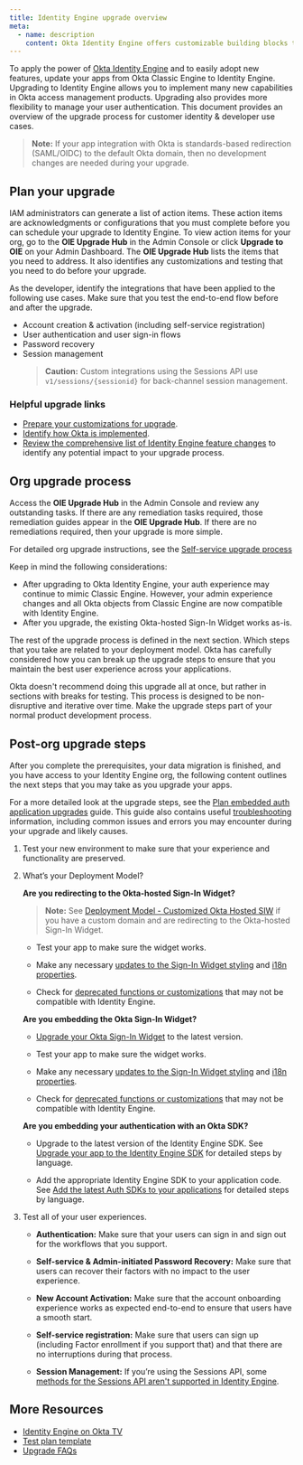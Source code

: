 ```yaml
---
title: Identity Engine upgrade overview
meta:
  - name: description
    content: Okta Identity Engine offers customizable building blocks that can support dynamic, app-based user journeys. Learn about the Identity Engine upgrade and what your org upgrade process may look like.
---
```


<ApiLifecycle access="ie" />

To apply the power of [Okta Identity Engine](/docs/concepts/oie-intro/) and to easily adopt new features, update your apps from Okta Classic Engine to Identity Engine. Upgrading to Identity Engine allows you to implement many new capabilities in Okta access management products. Upgrading also provides more flexibility to manage your user authentication. This document provides an overview of the upgrade process for customer identity & developer use cases.

> **Note:** If your app integration with Okta is standards-based redirection (SAML/OIDC) to the default Okta domain, then no development changes are needed during your upgrade.

## Plan your upgrade

IAM administrators can generate a list of action items. These action items are acknowledgments or configurations that you must complete before you can schedule your upgrade to Identity Engine. To view action items for your org, go to the **OIE Upgrade Hub** in the Admin Console or click **Upgrade to OIE** on your Admin Dashboard. The **OIE Upgrade Hub** lists the items that you need to address. It also identifies any customizations and testing that you need to do before your upgrade.

As the developer, identify the integrations that have been applied to the following use cases. Make sure that you test the end-to-end flow before and after the upgrade.

* Account creation & activation (including self-service registration)
* User authentication and user sign-in flows
* Password recovery
* Session management
  > **Caution:** Custom integrations using the Sessions API use `v1/sessions/{sessionid}` for back-channel session management.

### Helpful upgrade links

* [Prepare your customizations for upgrade](https://help.okta.com/okta_help.htm?type=oie&id=ext-custom-sign-in-page).
* [Identify how Okta is implemented](https://www.youtube.com/watch?v=gUqZUSeL_oM&list=PLIid085fSVduvUaN-gBdN1cudndqR9IH8&index=3).
* [Review the comprehensive list of Identity Engine feature changes](https://help.okta.com/okta_help.htm?type=oie&id=ext-oie-features) to identify any potential impact to your upgrade process.

## Org upgrade process

Access the **OIE Upgrade Hub** in the Admin Console and review any outstanding tasks. If there are any remediation tasks required, those remediation guides appear in the **OIE Upgrade Hub**. If there are no remediations required, then your upgrade is more simple.

For detailed org upgrade instructions, see the [Self-service upgrade process](https://help.okta.com/okta_help.htm?type=oie&id=ext-post-upgrade-validation-tests)

Keep in mind the following considerations:

* After upgrading to Okta Identity Engine, your auth experience may continue to mimic Classic Engine. However, your admin experience changes and all Okta objects from Classic Engine are now compatible with Identity Engine.
* After you upgrade, the existing Okta-hosted Sign-In Widget works as-is.

The rest of the upgrade process is defined in the next section. Which steps that you take are related to your deployment model. Okta has carefully considered how you can break up the upgrade steps to ensure that you maintain the best user experience across your applications.

Okta doesn't recommend doing this upgrade all at once, but rather in sections with breaks for testing. This process is designed to be non-disruptive and iterative over time. Make the upgrade steps part of your normal product development process.

## Post-org upgrade steps

After you complete the prerequisites, your data migration is finished, and you have access to your Identity Engine org, the following content outlines the next steps that you may take as you upgrade your apps.

For a more detailed look at the upgrade steps, see the [Plan embedded auth application upgrades](/docs/guides/oie-upgrade-plan-embedded-upgrades) guide. This guide also contains useful [troubleshooting](/docs/guides/oie-upgrade-plan-embedded-upgrades/main/#troubleshooting) information, including common issues and errors you may encounter during your upgrade and likely causes.

1. Test your new environment to make sure that your experience and functionality are preserved.
2. What’s your Deployment Model?

    **Are you redirecting to the Okta-hosted Sign-In Widget?**

    > **Note:** See [Deployment Model - Customized Okta Hosted SIW](https://support.okta.com/help/s/article/Deployment-Model-Customized-Okta-Hosted-SIW) if you have a custom domain and are redirecting to the Okta-hosted Sign-In Widget.

    * Test your app to make sure the widget works.

    * Make any necessary [updates to the Sign-In Widget styling](/docs/guides/oie-upgrade-sign-in-widget-styling/) and [i18n properties](/docs/guides/oie-upgrade-sign-in-widget-i18n/).

    * Check for [deprecated functions or customizations](/docs/guides/oie-upgrade-sign-in-widget/main/#changes-to-widget-configuration-for-identity-engine) that may not be compatible with Identity Engine.

    **Are you embedding the Okta Sign-In Widget?**

    * [Upgrade your Okta Sign-In Widget](/docs/guides/oie-upgrade-sign-in-widget/) to the latest version.

    * Test your app to make sure the widget works.

    * Make any necessary [updates to the Sign-In Widget styling](/docs/guides/oie-upgrade-sign-in-widget-styling/) and [i18n properties](/docs/guides/oie-upgrade-sign-in-widget-i18n/).

    * Check for [deprecated functions or customizations](/docs/guides/oie-upgrade-sign-in-widget/main/#changes-to-widget-configuration-for-identity-engine) that may not be compatible with Identity Engine.

    **Are you embedding your authentication with an Okta SDK?**

    * Upgrade to the latest version of the Identity Engine SDK. See [Upgrade your app to the Identity Engine SDK](/docs/guides/oie-upgrade-api-sdk-to-oie-sdk/nodejs/main/) for detailed steps by language.

    * Add the appropriate Identity Engine SDK to your application code. See [Add the latest Auth SDKs to your applications](/docs/guides/oie-upgrade-add-sdk-to-your-app/nodejs/main/) for detailed steps by language.

3. Test all of your user experiences.

    * **Authentication:** Make sure that your users can sign in and sign out for the workflows that you support.

    * **Self-service & Admin-initiated Password Recovery:** Make sure that users can recover their factors with no impact to the user experience.

    * **New Account Activation:** Make sure that the account onboarding experience works as expected end-to-end to ensure that users have a smooth start.

    * **Self-service registration:** Make sure that users can sign up (including Factor enrollment if you support that) and that there are no interruptions during that process.

    * **Session Management:** If you’re using the Sessions API, some [methods for the Sessions API aren't supported in Identity Engine](https://support.okta.com/help/s/article/v1sessionssessionid-API?language=en_US).

## More Resources

* [Identity Engine on Okta TV](https://www.youtube.com/playlist?list=PLIid085fSVduvUaN-gBdN1cudndqR9IH8)
* [Test plan template](https://help.okta.com/okta_help.htm?type=oie&id=ext-test-upgrade)
* [Upgrade FAQs](https://help.okta.com/okta_help.htm?type=oie&id=ext-upgrade-faq)
